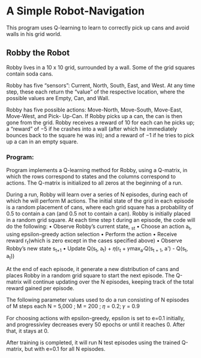 # A Simple Robot-Navigation
This program uses Q-learning to learn to correctly pick up cans and avoid walls in his grid world.

## Robby the Robot
Robby lives in a 10 x 10 grid, surrounded by a wall. Some of the grid squares contain soda cans.

Robby has five “sensors”:  Current, North, South, East, and West. At any time step, these each return the “value” of the respective location, where the possible values are Empty, Can, and Wall.

Robby has five possible actions:  Move-North, Move-South, Move-East, Move-West, and Pick- Up-Can. If Robby picks up a can, the can is then gone from the grid. Robby receives a reward of 10 for each can he picks up; a “reward” of −5 if he crashes into a wall (after which he immediately bounces back to the square he was in); and a reward of −1 if he tries to pick up a can in an empty square.

### Program:
Program implements a Q-learning method for Robby, using a Q-matrix, in which the rows correspond to states and the columns correspond to actions. The Q-matrix is initialized to all zeros at the beginning of a run. 

During a run, Robby will learn over a series of N episodes, during each of which he will perform M actions. The initial state of the grid in each episode is a random placement of cans, where each grid square has a probability of 0.5 to contain a can (and 0.5 not to contain a can). Robby is initially placed in a random grid square. At each time step t during an episode, the code will do the following:
  • Observe Robby’s current state, <sub>st</sub>
  • Choose an action a<sub>t</sub>, using epsilon-greedy action selection
  • Perform the action
  • Receive reward r<sub>t</sub>(which is zero except in the cases specified above)
  •  Observe Robby’s new state s<sub>t+1</sub>
  •  Update Q(s<sub>t</sub>, a<sub>t</sub>) +  𝜂(r<sub>t</sub> + 𝛾max<sub>a'</sub>Q(s<sub>t + 1</sub>, a') - Q(s<sub>t</sub>, a<sub>t</sub>))

At the end of each episode, it generate a new distribution of cans and places Robby in a random grid square to start the next episode. The Q-matrix will continue updating over the N episodes, keeping track of the total reward gained per episode. 

The following parameter values used to do a run consisting of N episodes of M steps each
  N = 5,000 ; M = 200 ; 𝜂 =  0.2;  𝛾 =  0.9

For choosing actions with epsilon-greedy, epsilon is set to e=0.1 initially, and progressivley decreases every 50 epochs or until it reaches 0. After that, it stays at 0.

After training is completed, it will run N test episodes using the trained Q-matrix, but with e=0.1 for all N episodes.


